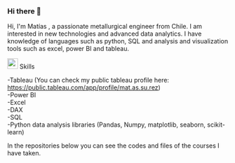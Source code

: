 ### Hi there 👋

Hi, I'm Matías , a passionate metallurgical engineer from Chile. I am interested in new technologies and advanced data analytics. I have knowledge of languages such as python, SQL and analysis and visualization tools such as excel, power BI and tableau.

<img src="https://github.com/konpa/devicon/blob/master/icons/docker/docker-original-wordmark.svg" alt="python" width="24px" height="24px"/>
Skills

-Tableau (You can check my public tableau profile here: https://public.tableau.com/app/profile/mat.as.su.rez) <br />
-Power BI <br />
-Excel <br />
-DAX <br />
-SQL <br />
-Python data analysis libraries (Pandas, Numpy, matplotlib, seaborn, scikit-learn) <br />

In the repositories below you can see the codes and files of the courses I have taken.

